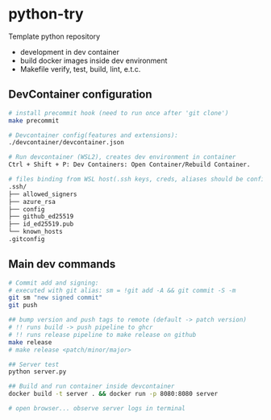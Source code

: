 # python-try
Template python repository

- development in dev container
- build docker images inside dev environment
- Makefile verify, test, build, lint, e.t.c.

## DevContainer configuration

```sh
# install precommit hook (need to run once after 'git clone')
make precommit

# Devcontainer config(features and extensions): 
./devcontainer/devcontainer.json

# Run devcontainer (WSL2), creates dev environment in container
Ctrl + Shift + P: Dev Containers: Open Container/Rebuild Container.

# files binding from WSL host(.ssh keys, creds, aliases should be configured):
.ssh/
├── allowed_signers
├── azure_rsa
├── config
├── github_ed25519
├── id_ed25519.pub
└── known_hosts
.gitconfig
```

## Main dev commands
```sh
# Commit add and signing: 
# executed with git alias: sm = !git add -A && git commit -S -m
git sm "new signed commit"
git push

## bump version and push tags to remote (default -> patch version)
# !! runs build -> push pipeline to ghcr
# !! runs release pipeline to make release on github
make release
# make release <patch/minor/major>

## Server test
python server.py

## Build and run container inside devcontainer
docker build -t server . && docker run -p 8080:8080 server

# open browser... observe server logs in terminal
```